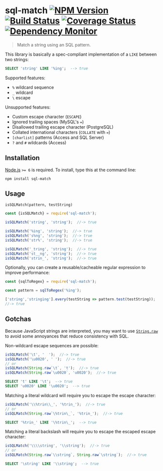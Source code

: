 # sql-match [![NPM Version][npm-image]][npm-url] [![Build Status][travis-image]][travis-url] [![Coverage Status][coveralls-image]][coveralls-url] [![Dependency Monitor][greenkeeper-image]][greenkeeper-url]

> Match a string using an SQL pattern.

This library is basically a spec-compliant implementation of a `LIKE` between two strings:
```sql
SELECT 'string' LIKE '%ing';  --> true
```

Supported features:
* `%` wildcard sequence
* `_` wildcard
* `\` escape

Unsupported features:
* Custom escape character (`ESCAPE`)
* Ignored trailing spaces (MySQL's `=`)
* Disallowed trailing escape character (PostgreSQL)
* Collated international characters (`COLLATE` with `=`)
* `[charlist]` patterns (Access and SQL Server)
* `?` and `#` wildcards (Access)


## Installation

[Node.js](http://nodejs.org/) `>= 6` is required. To install, type this at the command line:
```shell
npm install sql-match
```


## Usage

`isSQLMatch(pattern, testString)`

```js
const {isSQLMatch} = require('sql-match');

isSQLMatch('string', 'string');  //-> true

isSQLMatch('%ing', 'string');  //-> true
isSQLMatch('s%ng', 'string');  //-> true
isSQLMatch('str%', 'string');  //-> true

isSQLMatch('_tring', 'string');  //-> true
isSQLMatch('st__ng', 'string');  //-> true
isSQLMatch('strin_', 'string');  //-> true
```

Optionally, you can create a reusable/cacheable regular expression to improve performance:
```js
const {sqlToRegex} = require('sql-match');

const pattern = sqlToRegex('%ing');

['string','stringing'].every(testString => pattern.test(testString));
//-> true
```


## Gotchas

Because JavaScript strings are interpreted, you may want to use [`String.raw`](https://developer.mozilla.org/docs/Web/JavaScript/Reference/Global_Objects/String/raw) to avoid some annoyances that reduce consistency with SQL.

Non-wildcard escape sequences are possible:
```js
isSQLMatch('\t', '	');  //-> true
isSQLMatch('\u0020', ' ');  //-> true
// or
isSQLMatch(String.raw`\t`, 't');  //-> true
isSQLMatch(String.raw`\u0020`, 'u0020');  //-> true
```
```sql
SELECT 't' LIKE '\t';  --> true
SELECT 'u0020' LIKE '\u0020';  --> true
```

Matching a literal wildcard will require you to escape the escape character:
```js
isSQLMatch('\\%trin\\_', '%trin_');  //-> true
// or
isSQLMatch(String.raw`\%trin\_`, '%trin_');  //-> true
```
```sql
SELECT '%trin_' LIKE '\%trin\_';  --> true
```

Matching a literal backslash will require you to escape the escaped escape character:
```js
isSQLMatch('\\\\string', '\\string');  //-> true
// or
isSQLMatch(String.raw`\\string`, String.raw`\string`);  //-> true
```
```sql
SELECT '\string' LIKE '\\string';  --> true
```


[npm-image]: https://img.shields.io/npm/v/sql-match.svg
[npm-url]: https://npmjs.com/package/sql-match
[travis-image]: https://img.shields.io/travis/stevenvachon/sql-match.svg
[travis-url]: https://travis-ci.org/stevenvachon/sql-match
[coveralls-image]: https://img.shields.io/coveralls/stevenvachon/sql-match.svg
[coveralls-url]: https://coveralls.io/github/stevenvachon/sql-match
[greenkeeper-image]: https://badges.greenkeeper.io/stevenvachon/sql-match.svg
[greenkeeper-url]: https://greenkeeper.io/
